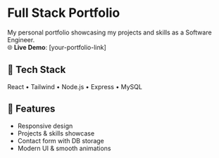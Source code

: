 # Full Stack Portfolio

My personal portfolio showcasing my projects and skills as a Software Engineer.  
🌐 **Live Demo**: [your-portfolio-link]

## 🚀 Tech Stack
React • Tailwind • Node.js • Express • MySQL  

## 📱 Features
- Responsive design  
- Projects & skills showcase  
- Contact form with DB storage  
- Modern UI & smooth animations  
